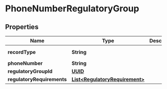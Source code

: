 

# PhoneNumberRegulatoryGroup

## Properties

Name | Type | Description | Notes
------------ | ------------- | ------------- | -------------
**recordType** | **String** |  |  [optional] [readonly]
**phoneNumber** | **String** |  |  [optional]
**regulatoryGroupId** | [**UUID**](UUID.md) |  |  [optional]
**regulatoryRequirements** | [**List&lt;RegulatoryRequirement&gt;**](RegulatoryRequirement.md) |  |  [optional]



